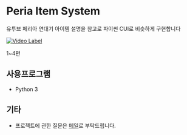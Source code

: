 # Peria Item System

유투브 페리아 연대기 아이템 설명을 참고로 파이썬 CUI로 비슷하게 구현합니다

[![Video Label](http://img.youtube.com/vi/5uJlNeg1Dn8/0.jpg)](https://youtu.be/5uJlNeg1Dn8)

1~4편


## 사용프로그램
* Python 3


## 기타
* 프로젝트에 관한 질문은 [메일](notonalcyone@gmail.com)로 부탁드립니다.


